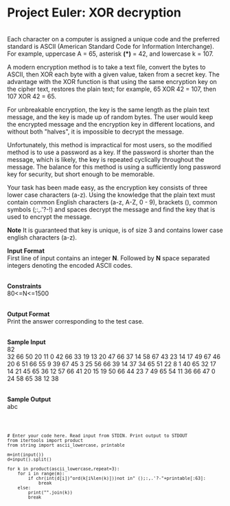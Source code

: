 <h1>Project Euler: XOR decryption</h1>
<br/>
Each character on a computer is assigned a unique code and the preferred standard is ASCII (American Standard Code for Information Interchange). For example, uppercase A = 65, asterisk <b>(*)</b> = 42, and lowercase k = 107.
<br/>

A modern encryption method is to take a text file, convert the bytes to ASCII, then XOR each byte with a given value, taken from a secret key. The advantage with the XOR function is that using the same encryption key on the cipher text, restores the plain text; for example, 65 XOR 42 = 107, then 107 XOR 42 = 65.
<br/>

For unbreakable encryption, the key is the same length as the plain text message, and the key is made up of random bytes. The user would keep the encrypted message and the encryption key in different locations, and without both "halves", it is impossible to decrypt the message.
<br/>

Unfortunately, this method is impractical for most users, so the modified method is to use a password as a key. If the password is shorter than the message, which is likely, the key is repeated cyclically throughout the message. The balance for this method is using a sufficiently long password key for security, but short enough to be memorable.
<br/>

Your task has been made easy, as the encryption key consists of three lower case characters (a-z). Using the knowledge that the plain text must contain common English characters (a-z, A-Z, 0 - 9), brackets (), common symbols (;:,.'?-!) and spaces decrypt the message and find the key that is used to encrypt the message.
<br/>

<b>Note</b> It is guaranteed that key is unique, is of size 3 and contains lower case english characters (a-z).
<br/>

<b>Input Format</b><br/>
First line of input contains an integer <b>N</b>. Followed by <b>N</b> space separated integers denoting the encoded ASCII codes.
<br/>
<br/>

<b>Constraints</b><br/>
80<=N<=1500
<br/>
<br/>

<b>Output Format</b><br/>
Print the answer corresponding to the test case.<br/>
<br/>

<b>Sample Input</b><br/>
82<br/>
32 66 50 20 11 0 42 66 33 19 13 20 47 66 37 14 58 67 43 23 14 17 49 67 46 20 6 51 66 55 9 39 67 45 3 25 56 66 39 14 37 34 65 51 22 8 1 40 65 32 17 14 21 45 65 36 12 57 66 41 20 15 19 50 66 44 23 7 49 65 54 11 36 66 47 0 24 58 65 38 12 38<br/>
<br/>

<b>Sample Output</b><br/>
abc<br/>

<code>

	# Enter your code here. Read input from STDIN. Print output to STDOUT
	from itertools import product
	from string import ascii_lowercase, printable

	m=int(input())
	d=input().split()

	for k in product(ascii_lowercase,repeat=3):
	    for i in range(m):
	        if chr(int(d[i])^ord(k[i%len(k)]))not in" ();:,.'?-"+printable[:63]:
	            break
	    else:
	        print("".join(k))
	        break
</code>
